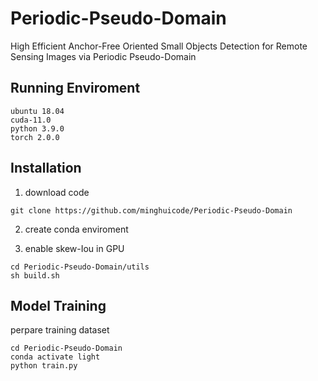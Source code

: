 # Periodic-Pseudo-Domain
High Efficient Anchor-Free Oriented Small Objects Detection for Remote Sensing Images via Periodic Pseudo-Domain

## Running Enviroment

```
ubuntu 18.04
cuda-11.0
python 3.9.0
torch 2.0.0
```

## Installation

 1. download code

```
git clone https://github.com/minghuicode/Periodic-Pseudo-Domain
```

2. create conda enviroment

3. enable skew-Iou in GPU

```
cd Periodic-Pseudo-Domain/utils
sh build.sh
```

## Model Training 

perpare training dataset

```
cd Periodic-Pseudo-Domain
conda activate light
python train.py
```
